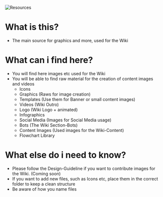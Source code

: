 ![Resources](https://user-images.githubusercontent.com/90569726/156617158-a521556a-6e44-46a4-8828-ce0733f79464.png)

# What is this?
  - The main source for graphics and more, used for the Wiki


# What can i find here?
  - You will find here images etc used for the Wiki
  - You will be able to find raw material for the creation of content images and videos
    - Icons
    - Graphics (Raws for image creation)
    - Templates (Use them for Banner or small content images)
    - Videos (Wiki Outro)
    - Logo (Wiki Logo + animated)
    - Infographics
    - Social Media (Images for Social Media usage)
    - Bots (The Wiki Section-Bots)
    - Content Images (Used images for the Wiki-Content)
    - Flowchart Library


# What else do i need to know?
  - Please follow the Design-Guideline if you want to contribute images for the Wiki. (Coming soon)
  - If you want to add new files, such as Icons etc, place them in the correct folder to keep a clean structure
  - Be aware of how you name files
